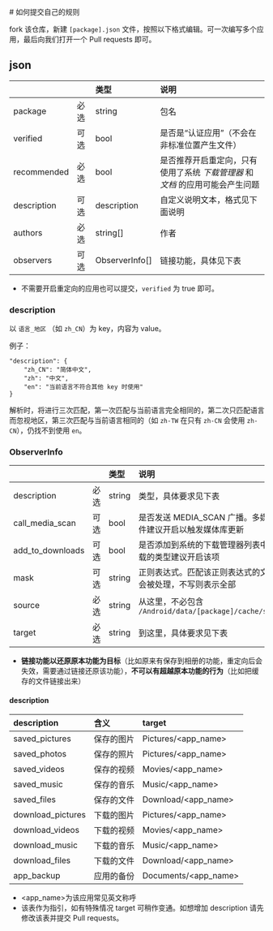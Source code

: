 ﻿﻿# 如何提交自己的规则

fork 该仓库，新建 `[package].json` 文件，按照以下格式编辑。可一次编写多个应用，最后向我们打开一个 Pull requests 即可。

## json
|             |    | 类型             | 说明                                          |
|:------------|:---|:---------------|:--------------------------------------------|
| package     | 必选 | string         | 包名                                          |
| verified    | 可选 | bool           | 是否是“认证应用”（不会在非标准位置产生文件）                     |
| recommended | 必选 | bool           | 是否推荐开启重定向，只有使用了系统 _下载管理器_ 和 _文档_ 的应用可能会产生问题 |
| description | 可选 | description    | 自定义说明文本，格式见下面说明                             |
| authors     | 必选 | string[]       | 作者                                          |
| observers   | 可选 | ObserverInfo[] | 链接功能，具体见下表                                  |

* 不需要开启重定向的应用也可以提交，`verified` 为 true 即可。

### description
以 `语言_地区` （如 `zh_CN`）为 key，内容为 value。

例子：
```
"description": {
	"zh_CN": "简体中文",
	"zh": "中文",
	"en": "当前语言不符合其他 key 时使用"
}
```
解析时，将进行三次匹配，第一次匹配与当前语言完全相同的，第二次只匹配语言而忽视地区，第三次匹配与当前语言相同的（如 `zh-TW` 在只有 `zh-CN` 会使用 `zh-CN`），仍找不到使用 `en`。

### ObserverInfo 
|                    |    | 类型     | 说明                                              |
|:-------------------|:---|:-------|:------------------------------------------------|
| description        | 必选 | string | 类型，具体要求见下表                                      |
| call\_media\_scan  | 可选 | bool   | 是否发送 MEDIA\_SCAN 广播。多媒体文件建议开启以触发媒体库更新           |
| add\_to\_downloads | 可选 | bool   | 是否添加到系统的下载管理器列表中。下载的类型建议开启该项                    |
| mask               | 可选 | string | 正则表达式。匹配该正则表达式的文件才会被处理，不写则表示全部                  |
| source             | 必选 | string | 从这里，不必包含 `/Android/data/[package]/cache/sdcard` |
| target             | 必选 | string | 到这里，具体要求见下表                                     |

* **链接功能以还原原本功能为目标**（比如原来有保存到相册的功能，重定向后会失效，需要通过链接还原该功能），**不可以有超越原本功能的行为**（比如把缓存的文件链接出来）

#### description
| description        | 含义    | target               |
|:-------------------|:------|:---------------------|
| saved\_pictures    | 保存的图片 | Pictures/<app_name>  |
| saved\_photos      | 保存的照片 | Pictures/<app_name>  |
| saved\_videos      | 保存的视频 | Movies/<app_name>    |
| saved\_music       | 保存的音乐 | Music/<app_name>     |
| saved\_files       | 保存的文件 | Download/<app_name>  |
| download\_pictures | 下载的图片 | Pictures/<app_name>  |
| download\_videos   | 下载的视频 | Movies/<app_name>    |
| download\_music    | 下载的音乐 | Music/<app_name>     |
| download\_files    | 下载的文件 | Download/<app_name>  |
| app\_backup        | 应用的备份 | Documents/<app_name> |


* <app_name>为该应用常见英文称呼
* 该表作为指引，如有特殊情况 target 可稍作变通。如想增加 description 请先修改该表并提交 Pull requests。
